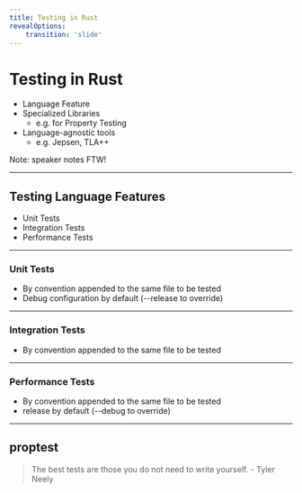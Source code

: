 ```yaml
---
title: Testing in Rust
revealOptions:
    transition: 'slide'
---
```


# Testing in Rust

* Language Feature
* Specialized Libraries
  * e.g. for Property Testing
* Language-agnostic tools
  * e.g. Jepsen, TLA++

Note: speaker notes FTW!

---

## Testing Language Features

* Unit Tests
* Integration Tests
* Performance Tests

----

### Unit Tests

* By convention appended to the same file to be tested
* Debug configuration by default (--release to override)

----

### Integration Tests

* By convention appended to the same file to be tested

----

### Performance Tests

* By convention appended to the same file to be tested
* release by default (--debug to override)

---

## proptest

> The best tests are those you do not need to write yourself. - Tyler Neely
